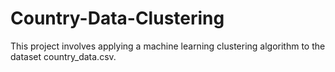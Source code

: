 # Country-Data-Clustering
This project involves applying a machine learning clustering algorithm to the dataset country_data.csv. 
